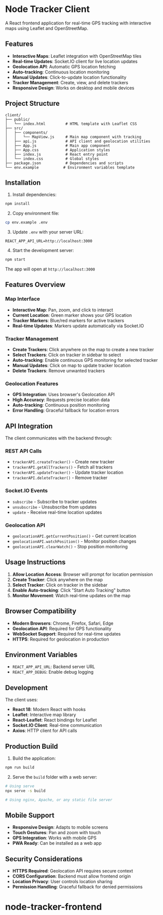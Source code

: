 # Node Tracker Client

A React frontend application for real-time GPS tracking with interactive maps using Leaflet and OpenStreetMap.

## Features

- **Interactive Maps**: Leaflet integration with OpenStreetMap tiles
- **Real-time Updates**: Socket.IO client for live location updates
- **Geolocation API**: Automatic GPS location fetching
- **Auto-tracking**: Continuous location monitoring
- **Manual Updates**: Click-to-update location functionality
- **Tracker Management**: Create, view, and delete trackers
- **Responsive Design**: Works on desktop and mobile devices

## Project Structure

```
client/
├── public/
│   └── index.html         # HTML template with Leaflet CSS
├── src/
│   ├── components/
│   │   └── MapView.js     # Main map component with tracking
│   ├── api.js             # API client and geolocation utilities
│   ├── App.js             # Main app component
│   ├── App.css            # Application styles
│   ├── index.js           # React entry point
│   └── index.css          # Global styles
├── package.json           # Dependencies and scripts
└── env.example           # Environment variables template
```

## Installation

1. Install dependencies:

```bash
npm install
```

2. Copy environment file:

```bash
cp env.example .env
```

3. Update `.env` with your server URL:

```
REACT_APP_API_URL=http://localhost:3000
```

4. Start the development server:

```bash
npm start
```

The app will open at `http://localhost:3000`

## Features Overview

### Map Interface

- **Interactive Map**: Pan, zoom, and click to interact
- **Current Location**: Green marker shows your GPS location
- **Tracker Markers**: Blue/red markers for active trackers
- **Real-time Updates**: Markers update automatically via Socket.IO

### Tracker Management

- **Create Trackers**: Click anywhere on the map to create a new tracker
- **Select Trackers**: Click on tracker in sidebar to select
- **Auto-tracking**: Enable continuous GPS monitoring for selected tracker
- **Manual Updates**: Click on map to update tracker location
- **Delete Trackers**: Remove unwanted trackers

### Geolocation Features

- **GPS Integration**: Uses browser's Geolocation API
- **High Accuracy**: Requests precise location data
- **Auto-tracking**: Continuous position monitoring
- **Error Handling**: Graceful fallback for location errors

## API Integration

The client communicates with the backend through:

### REST API Calls

- `trackerAPI.createTracker()` - Create new tracker
- `trackerAPI.getAllTrackers()` - Fetch all trackers
- `trackerAPI.updateTracker()` - Update tracker location
- `trackerAPI.deleteTracker()` - Remove tracker

### Socket.IO Events

- `subscribe` - Subscribe to tracker updates
- `unsubscribe` - Unsubscribe from updates
- `update` - Receive real-time location updates

### Geolocation API

- `geolocationAPI.getCurrentPosition()` - Get current location
- `geolocationAPI.watchPosition()` - Monitor position changes
- `geolocationAPI.clearWatch()` - Stop position monitoring

## Usage Instructions

1. **Allow Location Access**: Browser will prompt for location permission
2. **Create Tracker**: Click anywhere on the map
3. **Select Tracker**: Click on tracker in the sidebar
4. **Enable Auto-tracking**: Click "Start Auto Tracking" button
5. **Monitor Movement**: Watch real-time updates on the map

## Browser Compatibility

- **Modern Browsers**: Chrome, Firefox, Safari, Edge
- **Geolocation API**: Required for GPS functionality
- **WebSocket Support**: Required for real-time updates
- **HTTPS**: Required for geolocation in production

## Environment Variables

- `REACT_APP_API_URL`: Backend server URL
- `REACT_APP_DEBUG`: Enable debug logging

## Development

The client uses:

- **React 18**: Modern React with hooks
- **Leaflet**: Interactive map library
- **React-Leaflet**: React bindings for Leaflet
- **Socket.IO Client**: Real-time communication
- **Axios**: HTTP client for API calls

## Production Build

1. Build the application:

```bash
npm run build
```

2. Serve the `build` folder with a web server:

```bash
# Using serve
npx serve -s build

# Using nginx, Apache, or any static file server
```

## Mobile Support

- **Responsive Design**: Adapts to mobile screens
- **Touch Gestures**: Pan and zoom with touch
- **GPS Integration**: Works with mobile GPS
- **PWA Ready**: Can be installed as a web app

## Security Considerations

- **HTTPS Required**: Geolocation API requires secure context
- **CORS Configuration**: Backend must allow frontend origin
- **Location Privacy**: User controls location sharing
- **Permission Handling**: Graceful fallback for denied permissions
# node-tracker-frontend
